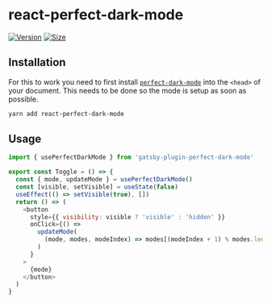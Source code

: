 # react-perfect-dark-mode

[![Version][version-badge]][package]
[![Size][size-badge]][size]

[package]: https://www.npmjs.com/package/react-perfect-dark-mode
[version-badge]: https://img.shields.io/npm/v/react-perfect-dark-mode.svg
[size]: https://bundlephobia.com/result?p=react-perfect-dark-mode
[size-badge]: https://img.shields.io/bundlephobia/minzip/react-perfect-dark-mode?label=size

## Installation

For this to work you need to first install [`perfect-dark-mode`](../../README.md)
into the `<head>` of your document.
This needs to be done so the mode is setup as soon as possible.

```bash
yarn add react-perfect-dark-mode
```

## Usage

```js
import { usePerfectDarkMode } from 'gatsby-plugin-perfect-dark-mode'

export const Toggle = () => {
  const { mode, updateMode } = usePerfectDarkMode()
  const [visible, setVisible] = useState(false)
  useEffect(() => setVisible(true), [])
  return () => (
    <button
      style={{ visibility: visible ? 'visible' : 'hidden' }}
      onClick={() =>
        updateMode(
          (mode, modes, modeIndex) => modes[(modeIndex + 1) % modes.length],
        )
      }
    >
      {mode}
    </button>
  )
}
```

